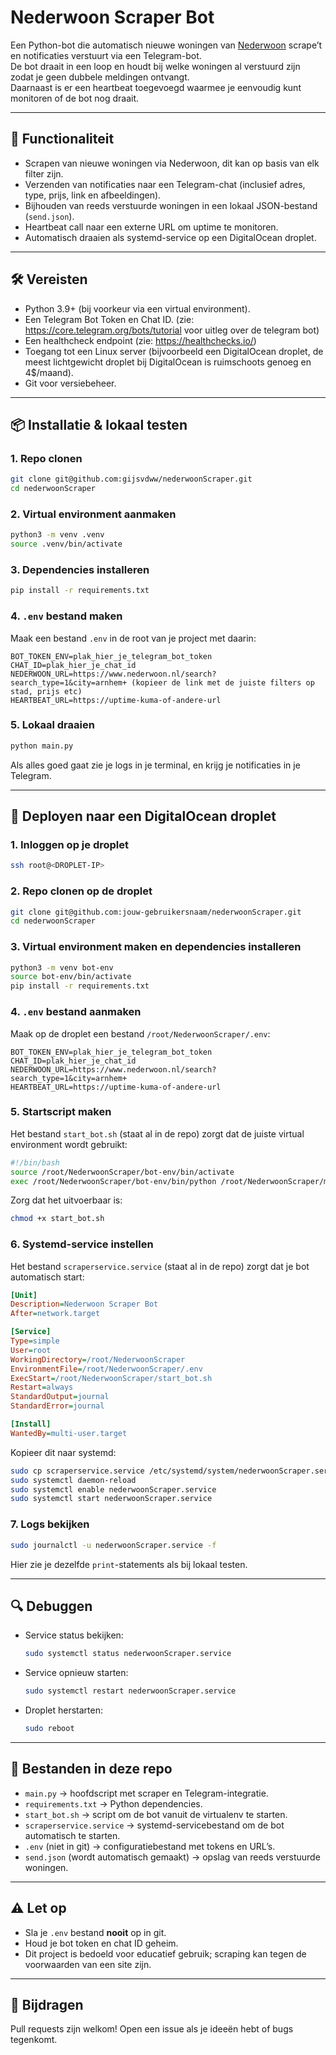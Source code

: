 
# Nederwoon Scraper Bot

Een Python-bot die automatisch nieuwe woningen van [Nederwoon](https://www.nederwoon.nl/) scrape’t en notificaties verstuurt via een Telegram-bot.  
De bot draait in een loop en houdt bij welke woningen al verstuurd zijn zodat je geen dubbele meldingen ontvangt.  
Daarnaast is er een heartbeat toegevoegd waarmee je eenvoudig kunt monitoren of de bot nog draait.

---

## 🚀 Functionaliteit
- Scrapen van nieuwe woningen via Nederwoon, dit kan op basis van elk filter zijn.
- Verzenden van notificaties naar een Telegram-chat (inclusief adres, type, prijs, link en afbeeldingen).
- Bijhouden van reeds verstuurde woningen in een lokaal JSON-bestand (`send.json`).
- Heartbeat call naar een externe URL om uptime te monitoren.
- Automatisch draaien als systemd-service op een DigitalOcean droplet.

---

## 🛠️ Vereisten
- Python 3.9+ (bij voorkeur via een virtual environment).
- Een Telegram Bot Token en Chat ID. (zie: https://core.telegram.org/bots/tutorial voor uitleg over de telegram bot)
- Een healthcheck endpoint (zie: https://healthchecks.io/)
- Toegang tot een Linux server (bijvoorbeeld een DigitalOcean droplet, de meest lichtgewicht droplet bij DigitalOcean is ruimschoots genoeg en 4$/maand).
- Git voor versiebeheer.

---

## 📦 Installatie & lokaal testen

### 1. Repo clonen
```bash
git clone git@github.com:gijsvdww/nederwoonScraper.git
cd nederwoonScraper
````

### 2. Virtual environment aanmaken

```bash
python3 -m venv .venv
source .venv/bin/activate
```

### 3. Dependencies installeren

```bash
pip install -r requirements.txt
```

### 4. `.env` bestand maken

Maak een bestand `.env` in de root van je project met daarin:

```
BOT_TOKEN_ENV=plak_hier_je_telegram_bot_token
CHAT_ID=plak_hier_je_chat_id
NEDERWOON_URL=https://www.nederwoon.nl/search?search_type=1&city=arnhem+ (kopieer de link met de juiste filters op stad, prijs etc)
HEARTBEAT_URL=https://uptime-kuma-of-andere-url
```

### 5. Lokaal draaien

```bash
python main.py
```

Als alles goed gaat zie je logs in je terminal, en krijg je notificaties in je Telegram.

---

## 📡 Deployen naar een DigitalOcean droplet

### 1. Inloggen op je droplet

```bash
ssh root@<DROPLET-IP>
```

### 2. Repo clonen op de droplet

```bash
git clone git@github.com:jouw-gebruikersnaam/nederwoonScraper.git
cd nederwoonScraper
```

### 3. Virtual environment maken en dependencies installeren

```bash
python3 -m venv bot-env
source bot-env/bin/activate
pip install -r requirements.txt
```

### 4. `.env` bestand aanmaken

Maak op de droplet een bestand `/root/NederwoonScraper/.env`:

```
BOT_TOKEN_ENV=plak_hier_je_telegram_bot_token
CHAT_ID=plak_hier_je_chat_id
NEDERWOON_URL=https://www.nederwoon.nl/search?search_type=1&city=arnhem+
HEARTBEAT_URL=https://uptime-kuma-of-andere-url
```

### 5. Startscript maken

Het bestand `start_bot.sh` (staat al in de repo) zorgt dat de juiste virtual environment wordt gebruikt:

```bash
#!/bin/bash
source /root/NederwoonScraper/bot-env/bin/activate
exec /root/NederwoonScraper/bot-env/bin/python /root/NederwoonScraper/main.py
```

Zorg dat het uitvoerbaar is:

```bash
chmod +x start_bot.sh
```

### 6. Systemd-service instellen

Het bestand `scraperservice.service` (staat al in de repo) zorgt dat je bot automatisch start:

```ini
[Unit]
Description=Nederwoon Scraper Bot
After=network.target

[Service]
Type=simple
User=root
WorkingDirectory=/root/NederwoonScraper
EnvironmentFile=/root/NederwoonScraper/.env
ExecStart=/root/NederwoonScraper/start_bot.sh
Restart=always
StandardOutput=journal
StandardError=journal

[Install]
WantedBy=multi-user.target
```

Kopieer dit naar systemd:

```bash
sudo cp scraperservice.service /etc/systemd/system/nederwoonScraper.service
sudo systemctl daemon-reload
sudo systemctl enable nederwoonScraper.service
sudo systemctl start nederwoonScraper.service
```

### 7. Logs bekijken

```bash
sudo journalctl -u nederwoonScraper.service -f
```

Hier zie je dezelfde `print`-statements als bij lokaal testen.

---

## 🔍 Debuggen

* Service status bekijken:

  ```bash
  sudo systemctl status nederwoonScraper.service
  ```
* Service opnieuw starten:

  ```bash
  sudo systemctl restart nederwoonScraper.service
  ```
* Droplet herstarten:

  ```bash
  sudo reboot
  ```

---

## 📝 Bestanden in deze repo

* `main.py` → hoofdscript met scraper en Telegram-integratie.
* `requirements.txt` → Python dependencies.
* `start_bot.sh` → script om de bot vanuit de virtualenv te starten.
* `scraperservice.service` → systemd-servicebestand om de bot automatisch te starten.
* `.env` (niet in git) → configuratiebestand met tokens en URL’s.
* `send.json` (wordt automatisch gemaakt) → opslag van reeds verstuurde woningen.

---

## ⚠️ Let op

* Sla je `.env` bestand **nooit** op in git.
* Houd je bot token en chat ID geheim.
* Dit project is bedoeld voor educatief gebruik; scraping kan tegen de voorwaarden van een site zijn.

---

## 🤝 Bijdragen

Pull requests zijn welkom!
Open een issue als je ideeën hebt of bugs tegenkomt.

